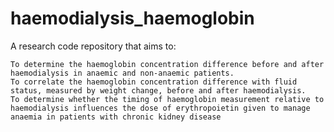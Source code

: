 # haemodialysis_haemoglobin
A research code repository that aims to:

    To determine the haemoglobin concentration difference before and after haemodialysis in anaemic and non-anaemic patients.
    To correlate the haemoglobin concentration difference with fluid status, measured by weight change, before and after haemodialysis.
    To determine whether the timing of haemoglobin measurement relative to haemodialysis influences the dose of erythropoietin given to manage anaemia in patients with chronic kidney disease
